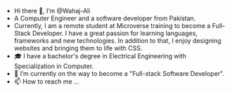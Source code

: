 - Hi there 👋, I’m @Wahaj-Ali
- A Computer Engineer and a software developer from Pakistan.
- Currently, I am a remote student at Microverse training to become a Full-Stack Developer. I have a great passion for learning languages, frameworks and new technologies. In addition to that, I enjoy designing websites and bringing them to life with CSS. 
- 🎓 I have a bachelor's degree in Electrical Engineering with Specialization in Computer.
- 🌱 I’m currently on the way to become a "Full-stack Software Developer".  
- 📫 How to reach me ...

<!---
Wahaj-Ali/Wahaj-Ali is a ✨ special ✨ repository because its `README.md` (this file) appears on your GitHub profile.
You can click the Preview link to take a look at your changes.
--->
